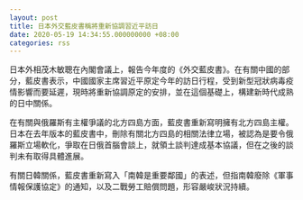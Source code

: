 ```yaml
---
layout: post
title: 日本外交藍皮書稱將重新協調習近平訪日
date: 2020-05-19 14:34:55.000000000 +08:00
categories: rss
---
```


日本外相茂木敏聰在內閣會議上，報告今年度的《外交藍皮書》。在有關中國的部分，藍皮書表示，中國國家主席習近平原定今年的訪日行程，受到新型冠狀病毒疫情影響而要延遲，現時將重新協調原定的安排，並在這個基礎上，構建新時代成熟的日中關係。

在有關與俄羅斯有主權爭議的北方四島方面，藍皮書重新寫明擁有北方四島主權。日本在去年版本的藍皮書中，刪除有關北方四島的相關法律立場，被認為是要令俄羅斯立場軟化，爭取在日俄首腦會談上，就領土談判達成基本協議，但在之後的談判未有取得具體進展。

有關日韓關係，藍皮書重新寫入「南韓是重要鄰國」的表述，但指南韓廢除《軍事情報保護協定》的通知，以及二戰勞工賠償問題，形容嚴峻狀況持續。
